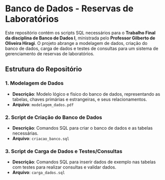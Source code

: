 # Banco de Dados - Reservas de Laboratórios

Este repositório contém os scripts SQL necessários para o **Trabalho Final da disciplina de Banco de Dados I**, ministrada pelo **Professor Gilberto de Oliveira Hiragi**. O projeto abrange a modelagem de dados, criação do banco de dados, carga de dados e testes de consultas para um sistema de gerenciamento de reservas de laboratórios.

## Estrutura do Repositório

### 1. Modelagem de Dados
- **Descrição**: Modelo lógico e físico do banco de dados, representando as tabelas, chaves primárias e estrangeiras, e seus relacionamentos.
- **Arquivo**: `modelagem_dados.pdf`

### 2. Script de Criação do Banco de Dados
- **Descrição**: Comandos SQL para criar o banco de dados e as tabelas necessárias.
- **Arquivo**: `criacao_banco.sql`

### 3. Script de Carga de Dados e Testes/Consultas
- **Descrição**: Comandos SQL para inserir dados de exemplo nas tabelas com testes para realizar consultas e validar dados.
- **Arquivo**: `carga_dados.sql`
